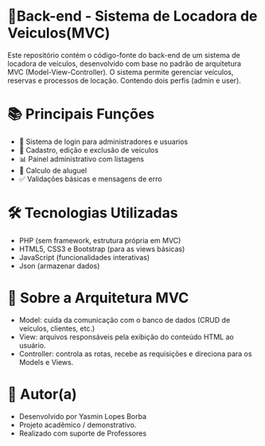 # 🚙Back-end - Sistema de Locadora de Veiculos(MVC)

Este repositório contém o código-fonte do back-end de um sistema de locadora de veículos, desenvolvido com base no padrão de arquitetura MVC (Model-View-Controller). O sistema permite gerenciar veículos, reservas e processos de locação. Contendo dois perfis (admin e user).

# 📚 Principais Funções 

* 🔐 Sistema de login para administradores e usuarios
* 🚗 Cadastro, edição e exclusão de veículos
* 📊 Painel administrativo com listagens
* 📅 Calculo de aluguel 
* ✅ Validações básicas e mensagens de erro

# 🛠️ Tecnologias Utilizadas

* PHP (sem framework, estrutura própria em MVC)
* HTML5, CSS3 e Bootstrap (para as views básicas)
* JavaScript (funcionalidades interativas)
* Json (armazenar dados)

# 🧠 Sobre a Arquitetura MVC

* Model: cuida da comunicação com o banco de dados (CRUD de veículos, clientes, etc.)
* View: arquivos responsáveis pela exibição do conteúdo HTML ao usuário.
* Controller: controla as rotas, recebe as requisições e direciona para os Models e Views.

# 👤 Autor(a)
* Desenvolvido por Yasmin Lopes Borba
* Projeto acadêmico / demonstrativo.
* Realizado com suporte de Professores

 

